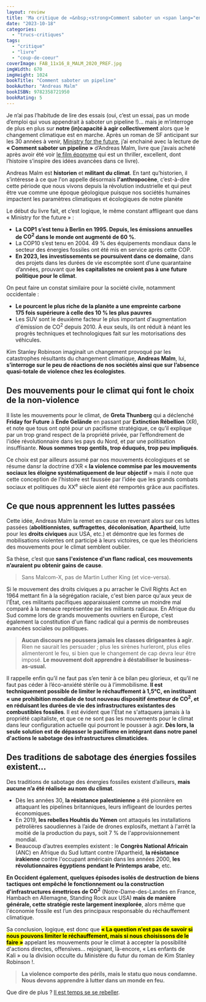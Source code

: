 ```yaml
---
layout: review
title: 'Ma critique de «&nbsp;<strong>Comment saboter un <span lang="en">pipeline</span></strong>&nbsp;» d’<em>Andreas Malm</em>'
date: "2023-10-18"
categories: 
  - "trucs-critiques"
tags: 
  - "critique"
  - "livre"
  - "coup-de-coeur"
coverImage: FAB_11x16_8_MALM_2020_PREF.jpg
imgWidth: 670
imgHeight: 1024
bookTitle: "Comment saboter un pipeline"
bookAuthor: "Andreas Malm"
bookISBN: 9782358721950     
bookRating: 5
---
```


Je n’ai pas l’habitude de lire des essais (oui, c’est un essai, pas un mode d’emploi qui vous appendrait à saboter un <span lang="en">pipeline</span>&nbsp;!)… mais je m’interroge de plus en plus sur <strong>notre (in)capacité à agir collectivement</strong> alors que le changement climatique est en marche. Après un roman de SF anticipant sur les 30 années à venir, <a href="/2023/10/ma-critique-de-ministry-of-the-future-de-kim-stanley-robinson/" lang="en">Ministry for the future</a>, j’ai enchainé avec la lecture de <strong>«&nbsp;Comment saboter un <span lang="en">pipeline</span>&nbsp;»</strong> d’Andreas Malm, livre que j’avais acheté après avoir été voir <a href="https://fr.wikipedia.org/wiki/Sabotage_(film,_2022)">le film éponyme</a> qui est un <span lang="en">thriller</span>, excellent, dont l’histoire s’inspire des idées avancées dans ce livre).

Andreas Malm est <strong>historien</strong> et <strong>militant du climat</strong>. En tant qu’historien, il s’intéresse à ce que l'on appelle désormais <strong>l'anthropocène</strong>, c’est-à-dire cette période que nous vivons depuis la révolution industrielle et qui peut être vue comme une époque géologique puisque nos sociétés humaines impactent les paramètres climatiques et écologiques de notre planète

Le début du livre fait, et c’est logique, le même constant affligeant que dans «&nbsp;<span lang="en">Ministry for the future</span>&nbsp;»&nbsp;:

<ul>
  <li><strong>La <abbr>COP1</abbr> s’est tenu à Berlin en 1995. Depuis, les émissions annuelles de <abbr>CO<sup>2</sup></abbr> dans le monde ont augmenté de 60&nbsp;%</strong>.</li>
  <li>La <abbr>COP10</abbr> s’est tenu en 2004. 49&nbsp;% des équipements mondiaux dans le secteur des énergies fossiles ont été mis en service après cette <abbr>COP</abbr>.</li>
  <li><strong>En 2023, les investissements se poursuivent dans ce domaine</strong>, dans des projets dans les durées de vie escomptée sont d’une quarantaine d’années, prouvant que <strong>les capitalistes ne croient pas à une future politique pour le climat</strong>.</li>
</ul>

On peut faire un constat similaire pour la société civile, notamment occidentale&nbsp;:

<ul>
  <li><strong>Le pourcent le plus riche de la planète a une empreinte carbone 175&nbsp;fois supérieure à celle des 10&nbsp;% les plus pauvres</strong></li>
  <li>Les <abbr>SUV</abbr> sont le deuxième facteur le plus important d'augmentation d'émission de <abbr>CO<sup>2</sup></abbr> depuis 2010. À eux seuls, ils ont réduit à néant les progrès techniques et technologiques fait sur les motorisations des véhicules.</li>
</ul>

Kim Stanley Robinson imaginait un changement provoqué par les catastrophes résultants du changement climatique, <strong>Andreas Malm</strong>, lui, <strong>s’interroge sur le peu de réactions de nos sociétés ainsi que sur l’absence quasi-totale de violence chez les écologistes</strong>.

<h2>Des mouvements pour le climat qui font le choix de la non-violence</h2>

Il liste les mouvements pour le climat, de <strong>Greta Thunberg</strong> qui a déclenché <strong lang="en">Friday for Future</strong> à <strong lang="de">Ende Gelände</strong> en passant par <strong lang="en">Extinction Rébellion</strong> (<abbr>XR</abbr>), et note que tous ont opté pour un pacifisme stratégique, ce qu’il explique par un trop grand respect de la propriété privée, par l’effondrement de l'idée révolutionnaire dans les pays du Nord, et par une politisation insuffisante. <strong>Nous sommes trop gentils, trop éduqués, trop peu impliqués</strong>.

Ce choix est par ailleurs assumé par nos mouvements écologiques et se résume dansr la doctrine d’<abbr>XR</abbr> «&nbsp;<strong>la violence commise par les mouvements sociaux les éloigne systématiquement de leur objectif</strong>&nbsp;» mais il note que cette conception de l'histoire est faussée par l’idée que les grands combats sociaux et politiques du <abbr>XX<sup>e</sup></abbr>&nbsp;siècle aient été remportés grâce aux pacifistes.

<h2>Ce que nous apprennent les luttes passées</h2>

Cette idée, Andreas Malm la remet en cause en revenant alors sur ces luttes passées (<strong>abolitionnistes</strong>, <strong>suffragettes</strong>, <strong>décolonisation</strong>, <strong>Apartheid</strong>, lutte pour les <strong>droits civiques</strong> aux <abbr>USA</abbr>, <abbr>etc.</abbr>) et démontre que les formes de mobilisations violentes ont participé à leurs victoires, ce que les théoriciens des mouvements pour le climat semblent oublier.

Sa thèse, c’est que <strong>sans l'existence d'un flanc radical, ces mouvements n’auraient pu obtenir gains de cause</strong>.

<blockquote class="citation">
  <p>Sans Malcom-X, pas de Martin Luther King (et vice-versa).</p>
</blockquote>

Si le mouvement des droits civiques a pu arracher le <span lang="en">Civil Rights Act</span> en 1964 mettant fin à la ségrégation raciale, c'est bien parce qu'aux yeux de l'État, ces militants pacifiques apparaissaient comme un moindre mal comparé à la menace représentée par les militants radicaux. En Afrique du Sud comme lors de grands mouvements ouvriers en Europe, c’est également la constitution d'un flanc radical qui a permis de nombreuses avancées sociales ou politiques.

<blockquote class="citation">
  <p><strong>Aucun discours ne poussera jamais les classes dirigeantes à agir</strong>. Rien ne saurait les persuader&nbsp;; plus les sirènes hurleront, plus elles alimenteront le feu, si bien que le changement de cap devra leur être imposé. <strong>Le mouvement doit apprendre à déstabiliser le <span lang="en">business-as-usual</span>.</strong></p>
</blockquote>

Il rappelle enfin qu’il ne faut pas s’en tenir à ce bilan peu glorieux, et qu’il ne faut pas céder à l’éco-anxiété stérile ou à l’immobilisme. <strong>Il est techniquement possible de limiter le réchauffement à 1,5°C, en instituant «&nbsp;une prohibition mondiale de tout nouveau dispositif émetteur de <abbr>CO<sup>2</sup></abbr>, et en réduisant les durées de vie des infrastructures existantes des combustibles fossiles</strong>. Il est évident que l'État ne s'attaquera jamais à la propriété capitaliste, et que ce ne sont pas les mouvements pour le climat dans leur configuration actuelle qui pourront le pousser à agir. <strong>Dès lors, la seule solution est de dépasser le pacifisme en intégrant dans notre panel d'actions le sabotage des infrastructures climaticides</strong>.

<h2>Des traditions de sabotage des énergies fossiles existent...</h2>

Des traditions de sabotage des énergies fossiles existent d’ailleurs, <strong>mais aucune n’a été réalisée au nom du climat</strong>.

<ul>
  <li>Dès les années 30, <strong>la résistance palestinienne</strong> a été pionnière en attaquant les pipelines britanniques, leurs infligeant de lourdes pertes économiques.</li>
  <li>En 2019, <strong>les rebelles Houhtis du Yémen</strong> ont attaqués les installations pétrolières saoudiennes à l’aide de drones explosifs, mettant à l'arrêt la moitié de la production du pays, soit 7&nbsp;% de l'approvisionnement mondial.</li>
  <li>Beaucoup d’autres exemples existent&nbsp;: le <strong>Congrès National Africain</strong> (<abbr>ANC</abbr>) en Afrique du Sud luttant contre l'Apartheid, <strong>la résistance irakienne</strong> contre l'occupant américain dans les années 2000, <strong>les révolutionnaires égyptiens pendant le Printemps arabe</strong>, <abbr>etc</abbr>.</li>
</ul>

<p><strong>En Occident également, quelques épisodes isolés de destruction de biens tactiques ont empêché le fonctionnement ou la construction d'infrastructures émettrices de <abbr>CO<sup>2</sup></abbr></strong> (Notre-Dame-des-Landes en France, <span lang="de">Hambach</span> en Allemagne, <span lang="en">Standing Rock</span> aux <abbr>USA</abbr>) <strong>mais de manière générale, cette stratégie reste largement inexplorée</strong>, alors même que l'économie fossile est l’un des principaux responsable du réchauffement climatique.

Sa conclusion, logique, est donc que <mark><strong>«&nbsp;La question n'est pas de savoir si nous pouvons limiter le réchauffement, mais si nous choisissons de le faire&nbsp;»</strong></mark> appelant les mouvements pour le climat à accepter la possibilité d'actions directes, offensives… rejoignant, là-encore, «&nbsp;Les enfants de Kali&nbsp;» ou la division occulte du Ministère du futur du roman de Kim Stanley Robinson&nbsp;!.

<blockquote class="citation">
  <p><strong>La violence comporte des périls, mais le statu quo nous condamne. Nous devons apprendre à lutter dans un monde en feu.</strong></p>
</blockquote>

Que dire de plus&nbsp;? <a href="https://extinctionrebellion.fr/">Il est temps se se rebeller</a>.
